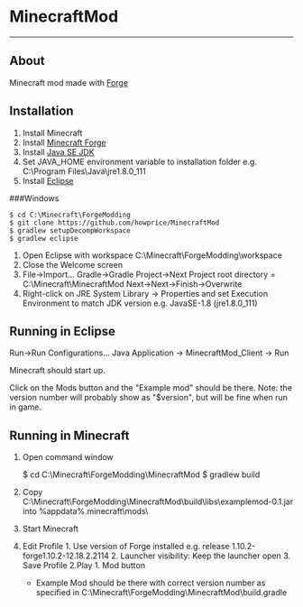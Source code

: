 # MinecraftMod

---

## About

Minecraft mod made with [Forge](https://files.minecraftforge.net/)

## Installation

1. Install Minecraft
2. Install [Minecraft Forge](https://files.minecraftforge.net/)
3. Install [Java SE JDK](http://www.oracle.com/technetwork/java/javase/downloads/jdk8-downloads-2133151.html)
4. Set JAVA_HOME environment variable to installation folder e.g. C:\Program Files\Java\jre1.8.0_111
5. Install [Eclipse](https://eclipse.org/downloads/eclipse-packages/)

###Windows

	$ cd C:\Minecraft\ForgeModding
	$ git clone https://github.com/howprice/MinecraftMod
	$ gradlew setupDecompWorkspace
	$ gradlew eclipse
	
1. Open Eclipse with workspace C:\Minecraft\ForgeModding\workspace
2. Close the Welcome screen
3. File->Import... Gradle->Gradle Project->Next  Project root directory = C:\Minecraft\MinecraftMod Next->Next->Finish->Overwrite
4. Right-click on JRE System Library -> Properties and set Execution Environment to match JDK version e.g. JavaSE-1.8 (jre1.8.0_111)

## Running in Eclipse

Run->Run Configurations... Java Application -> MinecraftMod_Client -> Run

Minecraft should start up.

Click on the Mods button and the "Example mod" should be there. Note: the version number will probably show as "$version", but will be fine when run in game.

## Running in Minecraft

1. Open command window

	$ cd C:\Minecraft\ForgeModding\MinecraftMod
	$ gradlew build

2. Copy C:\Minecraft\ForgeModding\MinecraftMod\build\libs\examplemod-0.1.jar into %appdata%\.minecraft\mods\
3. Start Minecraft 
  1. Edit Profile
    1. Use version of Forge installed e.g. release 1.10.2-forge1.10.2-12.18.2.2114
	2. Launcher visibility: Keep the launcher open
	3. Save Profile
  2.Play
    1. Mod button
      * Example Mod should be there with correct version number as specified in C:\Minecraft\ForgeModding\MinecraftMod\build.gradle 
